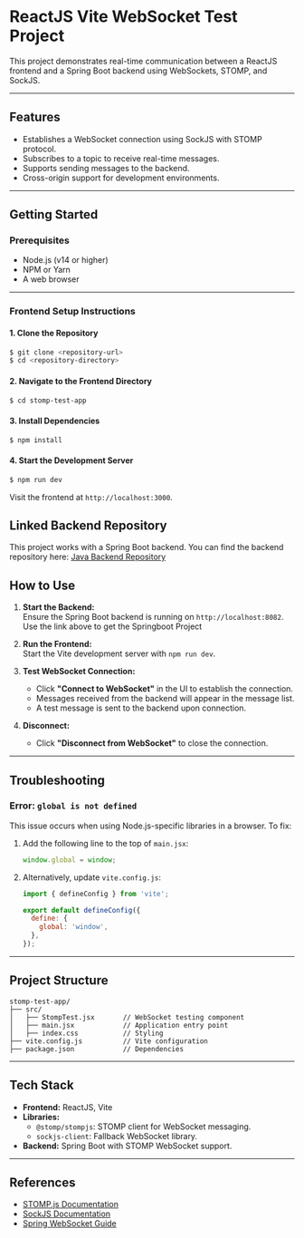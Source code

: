 # ReactJS Vite WebSocket Test Project

This project demonstrates real-time communication between a ReactJS frontend and a Spring Boot backend using WebSockets, STOMP, and SockJS.

---

## Features
- Establishes a WebSocket connection using SockJS with STOMP protocol.
- Subscribes to a topic to receive real-time messages.
- Supports sending messages to the backend.
- Cross-origin support for development environments.

---

## Getting Started

### Prerequisites
- Node.js (v14 or higher)
- NPM or Yarn
- A web browser

---

### Frontend Setup Instructions

#### 1. Clone the Repository
```bash
$ git clone <repository-url>
$ cd <repository-directory>
```

#### 2. Navigate to the Frontend Directory
```bash
$ cd stomp-test-app
```

#### 3. Install Dependencies
```bash
$ npm install
```

#### 4. Start the Development Server
```bash
$ npm run dev
```

Visit the frontend at `http://localhost:3000`.


## Linked Backend Repository
This project works with a Spring Boot backend. You can find the backend repository here:
[Java Backend Repository](https://github.com/ibrahimsoltan/STOMP-Sample-Project)


## How to Use

1. **Start the Backend:**  
   Ensure the Spring Boot backend is running on `http://localhost:8082`.
   Use the link above to get the Springboot Project

3. **Run the Frontend:**  
   Start the Vite development server with `npm run dev`.

4. **Test WebSocket Connection:**
   - Click **"Connect to WebSocket"** in the UI to establish the connection.
   - Messages received from the backend will appear in the message list.
   - A test message is sent to the backend upon connection.

5. **Disconnect:**  
   - Click **"Disconnect from WebSocket"** to close the connection.

---

## Troubleshooting

### Error: `global is not defined`
This issue occurs when using Node.js-specific libraries in a browser. To fix:
1. Add the following line to the top of `main.jsx`:
   ```javascript
   window.global = window;
   ```

2. Alternatively, update `vite.config.js`:
   ```javascript
   import { defineConfig } from 'vite';

   export default defineConfig({
     define: {
       global: 'window',
     },
   });
   ```

---

## Project Structure

```
stomp-test-app/
├── src/
│   ├── StompTest.jsx       // WebSocket testing component
│   ├── main.jsx            // Application entry point
│   ├── index.css           // Styling
├── vite.config.js          // Vite configuration
├── package.json            // Dependencies
```

---

## Tech Stack

- **Frontend:** ReactJS, Vite
- **Libraries:**
  - `@stomp/stompjs`: STOMP client for WebSocket messaging.
  - `sockjs-client`: Fallback WebSocket library.
- **Backend:** Spring Boot with STOMP WebSocket support.

---

## References

- [STOMP.js Documentation](https://stomp-js.github.io/stompjs/)
- [SockJS Documentation](https://github.com/sockjs/sockjs-client)
- [Spring WebSocket Guide](https://spring.io/guides/gs/messaging-stomp-websocket/)

